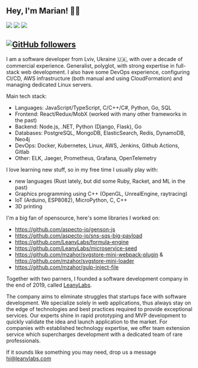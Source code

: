 ## Hey, I'm Marian! 👋🏼
 <a>[<img src="https://img.shields.io/badge/linkedin-%230077B5.svg?&style=for-the-badge&logo=linkedin&logoColor=white">](https://www.linkedin.com/in/marian-zagoruiko-41482731/)</a> <a>[<img src="https://img.shields.io/badge/twitter-%231DA1F2.svg?&style=for-the-badge&logo=twitter&logoColor=white">](https://twitter.com/mzahor)</a> <a>[<img src="https://img.shields.io/badge/medium-%230077B5.svg?&style=for-the-badge&logo=medium&logoColor=white">](https://medium.com/@marian.zagoruiko)</a>

[![GitHub followers](https://img.shields.io/github/followers/mzahor?label=Follow&style=social)](https://github.com/mzahor/?tab=follow)
---

I am a software developer from Lviv, Ukraine 🇺🇦, with over a decade of commercial experience.
Generalist, polyglot, with strong expertise in full-stack web development.
I also have some DevOps experience, configuring CI/CD, AWS infrastructure (both manual and using CloudFormation) and managing dedicated Linux servers.

Main tech stack:
 - Languages: JavaScript/TypeScript, C/C++/C#, Python, Go, SQL
 - Frontend: React/Redux/MobX (worked with many other frameworks in the past)
 - Backend: Node.js, .NET, Python (Django, Flask), Go
 - Databases: PostgreSQL, MongoDB, ElasticSearch, Redis, DynamoDB, Neo4j
 - DevOps: Docker, Kubernetes, Linux, AWS, Jenkins, Github Actions, Gitlab
 - Other: ELK, Jaeger, Prometheus, Grafana, OpenTelemetry

I love learning new stuff, so in my free time I usually play with:
- new languages (Rust lately, but did some Ruby, Racket, and ML in the past)
- Graphics programming using C++ (OpenGL, UnrealEngine, raytracing)
- IoT (Arduino, ESP8082), MicroPython, C, C++
- 3D printing

I'm a big fan of opensource, here's some libraries I worked on:
- https://github.com/aspecto-io/genson-js
- https://github.com/aspecto-io/sns-sqs-big-payload
- https://github.com/LeanyLabs/formula-engine
- https://github.com/LeanyLabs/microservice-seed
- https://github.com/mzahor/svgstore-mini-webpack-plugin & https://github.com/mzahor/svgstore-mini-loader
- https://github.com/mzahor/gulp-inject-file

Together with two parners, I founded a software development company in the end of 2019, called [LeanyLabs](https://leanylabs.com/).

The company aims to eliminate struggles that startups face with software development.
We specialize solely in web applications, thus always stay on the edge of technologies and best practices required to provide exceptional services.
Our experts shine in rapid prototyping and MVP development to quickly validate the idea and launch application to the market.
For companies with established technology expertise, we offer team extension service which supercharges development with a dedicated team of rare professionals.

If it sounds like something you may need, drop us a message hi@leanylabs.com

